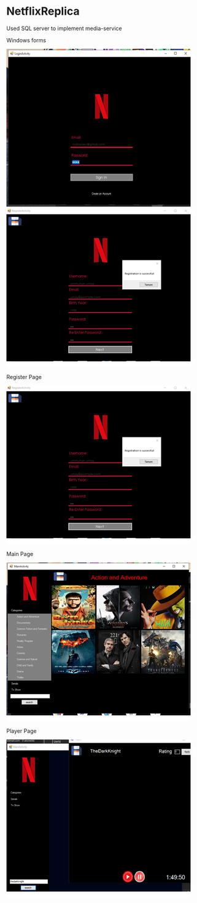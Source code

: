 # NetflixReplica
Used SQL server to implement media-service

Windows forms

<img src="images/loginPage.png" alt="Login Activity"/> <img src="images/registerPage.png" alt="Register Activity"/>

Register Page

![](images/registerPage.png)

Main Page

![](images/mainPage.png)


Player Page

![](images/playerPage.png)

